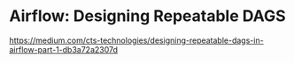 # Airflow: Designing Repeatable DAGS

https://medium.com/cts-technologies/designing-repeatable-dags-in-airflow-part-1-db3a72a2307d
